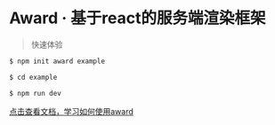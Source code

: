 # Award · 基于react的服务端渲染框架

> 快速体验

```sh
$ npm init award example

$ cd example

$ npm run dev
```

[点击查看文档，学习如何使用award](http://openact.ximalaya.com/award/docs/basic/intro/)
